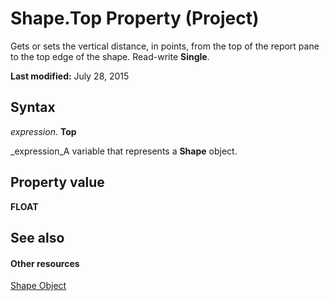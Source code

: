 
# Shape.Top Property (Project)
Gets or sets the vertical distance, in points, from the top of the report pane to the top edge of the shape. Read-write  **Single**.

 **Last modified:** July 28, 2015


## Syntax

 _expression_. **Top**

 _expression_A variable that represents a  **Shape** object.


## Property value

 **FLOAT**


## See also


#### Other resources


 [Shape Object](d2b32bcd-5595-a4a7-9772-feb25fd0103a.md)

